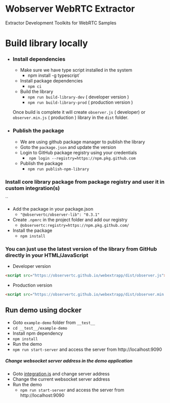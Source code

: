 # Wobserver WebRTC Extractor
Extractor Development Toolkits for WebRTC Samples


# Build library locally

- ### Install dependencies
  - Make sure we have type script installed in the system
    - npm install -g typescript`
  - Install package dependencies 
    - `npm ci`
  - Build the library
    - `npm run build-library-dev` ( developer version )
    - `npm run build-library-prod` ( production version )

  Once build is complete it will create `observer.js` ( developer) or `observer.min.js` ( production ) library in the `dist` folder. 


- ### Publish the package

  - We are using github package manager to publish the library
  - Goto the `package.json` and update the version
  - Login to GitHub package registry using your credentials
    - ​    `npm login --registry=https://npm.pkg.github.com`
  - Publish the package
    - `npm run publish-npm-library`

### Install core library package from package registry and user it in custom integration(s)
``
- Add the package in your package.json
  - `"@observertc/observer-lib": "0.3.1"`
- Create `.npmrc` in the project folder and add our registry
  - `@observertc:registry=https://npm.pkg.github.com/`
- Install the package
  - `npm install`

### You can just use the latest version of the library from GitHub directly in your HTML/JavaScript

- Developer version

```html
<script src="https://observertc.github.io/webextrapp/dist/observer.js"></script>
```

- Production version

```html
<script src="https://observertc.github.io/webextrapp/dist/observer.min.js"></script>
```

 ## Run demo using docker

  - Goto `example-demo` folder from `__test__`
   - `cd __test__/example-demo`
  - Install npm dependency
   - `npm install`
  - Run the demo
   - `npm run start-server` and access the server from http://localhost:9090


 ##### Change websocket server address in the demo application

  - Goto [integration.js](__test__/example-demo/js/integration.js#L24) and change server address
  - Change the current websocket server address
  - Run the demo
    - `npm run start-server` and access the server from http://localhost:9090
